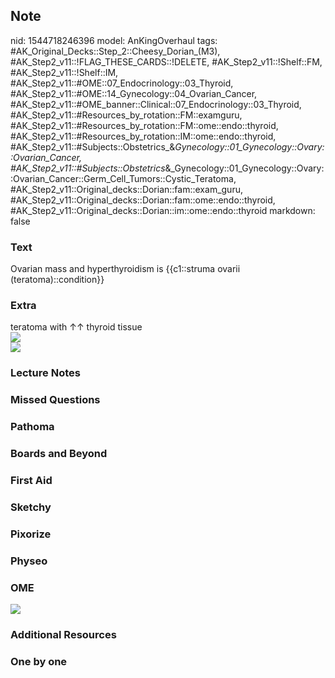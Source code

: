 ## Note
nid: 1544718246396
model: AnKingOverhaul
tags: #AK_Original_Decks::Step_2::Cheesy_Dorian_(M3), #AK_Step2_v11::!FLAG_THESE_CARDS::!DELETE, #AK_Step2_v11::!Shelf::FM, #AK_Step2_v11::!Shelf::IM, #AK_Step2_v11::#OME::07_Endocrinology::03_Thyroid, #AK_Step2_v11::#OME::14_Gynecology::04_Ovarian_Cancer, #AK_Step2_v11::#OME_banner::Clinical::07_Endocrinology::03_Thyroid, #AK_Step2_v11::#Resources_by_rotation::FM::examguru, #AK_Step2_v11::#Resources_by_rotation::FM::ome::endo::thyroid, #AK_Step2_v11::#Resources_by_rotation::IM::ome::endo::thyroid, #AK_Step2_v11::#Subjects::Obstetrics_&_Gynecology::01_Gynecology::Ovary::Ovarian_Cancer, #AK_Step2_v11::#Subjects::Obstetrics_&_Gynecology::01_Gynecology::Ovary::Ovarian_Cancer::Germ_Cell_Tumors::Cystic_Teratoma, #AK_Step2_v11::Original_decks::Dorian::fam::exam_guru, #AK_Step2_v11::Original_decks::Dorian::fam::ome::endo::thyroid, #AK_Step2_v11::Original_decks::Dorian::im::ome::endo::thyroid
markdown: false

### Text
Ovarian mass and hyperthyroidism is {{c1::struma ovarii (teratoma)::condition}}

### Extra
<div>
  teratoma with ↑↑ thyroid tissue
</div>
<div><img src="paste-5935644803073.jpg"></div><img src=
"paste-1266963812712449.jpg">

### Lecture Notes


### Missed Questions


### Pathoma


### Boards and Beyond


### First Aid


### Sketchy


### Pixorize


### Physeo


### OME
<div class="ome-widget">
  <a href=
  "https://onlinemeded.org/spa/endocrinology/thyroid/acquire?ref=anki">
  <img src="_OME_AnkiFlashcards_Lesson_6.png"></a>
</div>

### Additional Resources


### One by one

